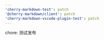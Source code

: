```yaml
---
'cherry-markdown-test': patch
'@cherry-markdown/client': patch
'cherry-markdown-vscode-plugin-test': patch
---
```


chore: 测试发布
